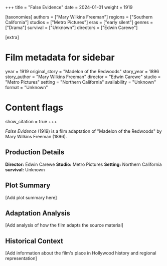 +++
title = "False Evidence"
date = 2024-01-01
weight = 1919

[taxonomies]
authors = ["Mary Wilkins Freeman"]
regions = ["Southern California"]
studios = ["Metro Pictures"]
eras = ["early silent"]
genres = ["Drama"]
survival = ["Unknown"]
directors = ["Edwin Carewe"]

[extra]
# Film metadata for sidebar
year = 1919
original_story = "Madelon of the Redwoods"
story_year = 1896
story_author = "Mary Wilkins Freeman"
director = "Edwin Carewe"
studio = "Metro Pictures"
setting = "Northern California"
availability = "Unknown"
format = "Unknown"

# Content flags
show_citation = true
+++

*False Evidence* (1919) is a film adaptation of "Madelon of the Redwoods" by Mary Wilkins Freeman (1896).

## Production Details

**Director:** Edwin Carewe
**Studio:** Metro Pictures
**Setting:** Northern California
**survival:** Unknown

## Plot Summary

[Add plot summary here]

## Adaptation Analysis

[Add analysis of how the film adapts the source material]

## Historical Context

[Add information about the film's place in Hollywood history and regional representation]